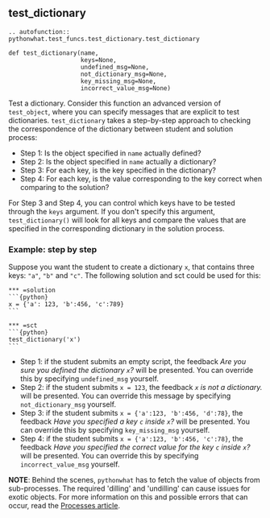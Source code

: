 test_dictionary
---------------

```eval_rst
.. autofunction:: pythonwhat.test_funcs.test_dictionary.test_dictionary
```

    def test_dictionary(name,
                        keys=None,
                        undefined_msg=None,
                        not_dictionary_msg=None,
                        key_missing_msg=None,
                        incorrect_value_msg=None)

Test a dictionary. Consider this function an advanced version of `test_object`, where you can specify messages that are explicit to test dictionaries. `test_dictionary` takes a step-by-step approach to checking the correspondence of the dictionary between student and solution process:

- Step 1: Is the object specified in `name` actually defined?
- Step 2: Is the object specified in `name` actually a dictionary?
- Step 3: For each key, is the key specified in the dictionary?
- Step 4: For each key, is the value corresponding to the key correct when comparing to the solution?

For Step 3 and Step 4, you can control which keys have to be tested through the `keys` argument. If you don't specify this argument, `test_dictionary()` will look for all keys and compare the values that are specified in the corresponding dictionary in the solution process.

### Example: step by step

Suppose you want the student to create a dictionary `x`, that contains three keys: `"a"`, `"b"` and `"c"`. The following solution and sct could be used for this:

	*** =solution
	```{python}
	x = {'a': 123, 'b':456, 'c':789}
	```

	*** =sct
	```{python}
	test_dictionary('x')
	```

- Step 1: if the student submits an empty script, the feedback _Are you sure you defined the dictionary `x`?_ will be presented. You can override this by specifying `undefined_msg` yourself.
- Step 2: if the student submits `x = 123`, the feedback _`x` is not a dictionary._ will be presented. You can override this message by specifying `not_dictionary_msg` yourself.
- Step 3: if the student submits `x = {'a':123, 'b':456, 'd':78}`, the feedback _Have you specified a key `c` inside `x`?_ will be presented. You can override this by specifying `key_missing_msg` yourself.
- Step 4: if the student submits `x = {'a':123, 'b':456, 'c':78}`, the feedback _Have you specified the correct value for the key `c` inside `x`?_ will be presented. You can override this by specifying `incorrect_value_msg` yourself.

**NOTE**: Behind the scenes, `pythonwhat` has to fetch the value of objects from sub-processes. The required 'dilling' and 'undilling' can cause issues for exotic objects. For more information on this and possible errors that can occur, read the [Processes article](https://github.com/datacamp/pythonwhat/wiki/Processes).
